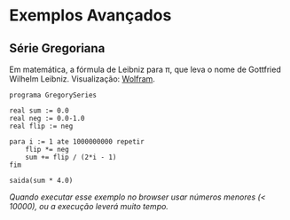 # Exemplos Avançados

## Série Gregoriana

Em matemática, a fórmula de Leibniz para π, que leva o nome de Gottfried Wilhelm Leibniz. Visualização: [Wolfram](https://mathworld.wolfram.com/GregorySeries.html).

```lina
programa GregorySeries

real sum := 0.0
real neg := 0.0-1.0
real flip := neg

para i := 1 ate 1000000000 repetir
    flip *= neg
    sum += flip / (2*i - 1)
fim

saida(sum * 4.0)
```

*Quando executar esse exemplo no browser usar números menores (< 10000), ou a execução leverá muito tempo.*